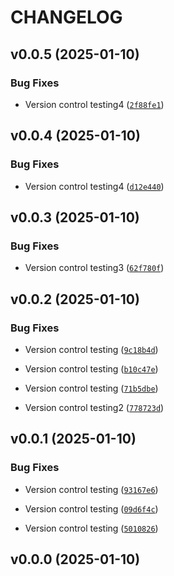 # CHANGELOG


## v0.0.5 (2025-01-10)

### Bug Fixes

- Version control testing4
  ([`2f88fe1`](https://github.com/raphhhcor/python_project/commit/2f88fe155bb4c7cab684b461e4d699f14273d00e))


## v0.0.4 (2025-01-10)

### Bug Fixes

- Version control testing4
  ([`d12e440`](https://github.com/raphhhcor/python_project/commit/d12e440f0e9656c2a29bffee3b983d1ccc016315))


## v0.0.3 (2025-01-10)

### Bug Fixes

- Version control testing3
  ([`62f780f`](https://github.com/raphhhcor/python_project/commit/62f780f3cfe1ca2cce2965f5e4110e52c56e5422))


## v0.0.2 (2025-01-10)

### Bug Fixes

- Version control testing
  ([`9c18b4d`](https://github.com/raphhhcor/python_project/commit/9c18b4da982fb2fa3e25748377538bbb99ef56fb))

- Version control testing
  ([`b10c47e`](https://github.com/raphhhcor/python_project/commit/b10c47e3036292c4e08b5e0f77662a2c6784fe8f))

- Version control testing
  ([`71b5dbe`](https://github.com/raphhhcor/python_project/commit/71b5dbe284eee458a8354c33e7a15eed16859111))

- Version control testing2
  ([`778723d`](https://github.com/raphhhcor/python_project/commit/778723d99f84451611a07d4b6566efff46f430dd))


## v0.0.1 (2025-01-10)

### Bug Fixes

- Version control testing
  ([`93167e6`](https://github.com/raphhhcor/python_project/commit/93167e6bf9e9078553ae0d375e63bdef1e4910de))

- Version control testing
  ([`09d6f4c`](https://github.com/raphhhcor/python_project/commit/09d6f4c85891fe9c11f83e24f2bbfb27da56a46d))

- Version control testing
  ([`5010826`](https://github.com/raphhhcor/python_project/commit/5010826c103a7ac20e1abe97c4b2b2f435f3217f))


## v0.0.0 (2025-01-10)
